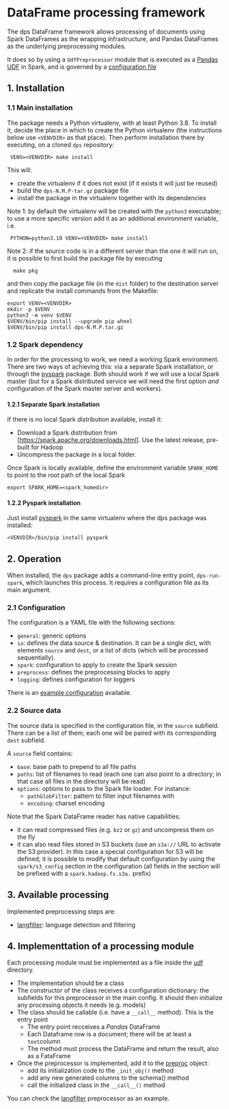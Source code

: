 # DataFrame processing framework

The dps DataFrame framework allows processing of documents using Spark
DataFrames as the wrapping infrastructure, and Pandas DataFrames as the
underlying preprocessing modules.

It does so by using a `UdfPreprocessor` module that is executed as a [Pandas
UDF] in Spark, and is governed by a [configuration file]

## 1. Installation

### 1.1 Main installation

The package needs a Python virtualenv, with at least Python 3.8. To install
it, decide the place in which to create the Python virtualenv (the instructions
below use `<VENVDIR>` as that place). Then perform installation there by
executing, on a cloned `dps` repository:

     VENV=<VENVDIR> make install

This will:
  * create the virtualenv if it does not exist (if it exists it will just be
    reused)
  * build the `dps-N.M.P-tar.gz` package file
  * install the package in the virtualenv together with its dependencies

Note 1: by default the virtualenv will be created with the `python3` executable;
to use a more specific version add it as an additional environment variable, i.e.

     PYTHON=python3.10 VENV=<VENVDIR> make install

Note 2: if the source code is in a different server than the one it will run
on, it is possible to first build the package file by executing

	  make pkg

and then copy the package file (in the `dist` folder) to the destination server
and replicate the install commands from the Makefile:

	export VENV=<VENVDIR>
	mkdir -p $VENV
	python3 -m venv $VENV
	$VENV/bin/pip install --upgrade pip wheel
	$VENV/bin/pip install dps-N.M.P.tar.gz


### 1.2 Spark dependency

In order for the processing to work, we need a working Spark environment.
There are two ways of achieving this: via a separate Spark installation, or
through the [pyspark] package. Both should work if we will use a local Spark
master (but for a Spark distributed service we will need the first option _and_
configuration of the Spark master server and workers).


#### 1.2.1 Separate Spark installation

If there is no local Spark distribution available, install it:
* Download a Spark distribution from
  [https://spark.apache.org/downloads.html]. Use the latest release, pre-built
  for Hadoop
* Uncompress the package in a local folder.

Once Spark is locally available, define the environment variable `SPARK_HOME`
to point to the root path of the local Spark

	export SPARK_HOME=<spark_homedir>


#### 1.2.2 Pyspark installation

Just install [pyspark] in the same virtualenv where the dps package was
installed:

    <VENVDIR>/bin/pip install pyspark


## 2. Operation

When installed, the `dps` package adds a command-line entry point,
`dps-run-spark`, which launches this process. It requires a configuration file
as its main argument.


### 2.1 Configuration

The configuration is a YAML file with the following sections:
 * `general`: generic options
 * `io`: defines the data source & destination. It can be a single dict, with
   elements `source` and `dest`, or a list of dicts (which will be processed
   sequentially).
 * `spark`: configuration to apply to create the Spark session
 * `preprocess`: defines the preprocessing blocks to apply
 * `logging`: defines configuration for loggers

There is an [example configuration] available.


### 2.2 Source data

The source data is specified in the configuration file, in the `source` subfield.
There can be a list of them; each one will be paired with its corresponding
`dest` subfield.

A `source` field contains:
 - `base`: base path to prepend to all file paths
 - `paths`: list of filenames to read (each one can also point to a directory;
   in that case all files in the directory will be read)
 - `options`: options to pass to the Spark file loader. For instance:
     - `pathGlobFilter`: pattern to filter input filenames with
     - `encoding`: charset encoding

Note that the Spark DataFrame reader has native capabilities:
 * it can read compressed files (e.g. `bz2` or `gz`) and uncompress them on the fly
 * it can also read files stored in S3 buckets (use an `s3a://` URL to activate
   the S3 provider). In this case a special configuration for S3 will be
   defined; it is possible to modify that default configuration by using the
   `spark/s3_config` section in the configuration (all fields in the section
   will be prefixed with a `spark.hadoop.fs.s3a.` prefix)


## 3. Available processing

Implemented preprocessing steps are:
 * [langfilter]: language detection and filtering
 

## 4. Implementtation of a processing module

Each processing module must be implemented as a file inside the
[udf](../dps/spark_df/udf) directory.

  * The implementation should be a class
  * The constructor of the class receives a configuration dictionary: the
    subfields for this preprocessor in the main config. It should then initialize
	any processing objects it needs (e.g. models)
  * The class should be callable (i.e. have a `__call__` method). This is
    the entry point
	  - The entry point recceives a  *Pandas* DataFrame
	  - Each Dataframe row is a document; there will be at least a `text`column
	  - The method must process the DataFrame and return the result, also
	    as a FataFrame
  * Once the preprocessor is implemented, add it to the [preproc] object:
     - add its initialization code to the `_init_obj()` method
     - add any new generated columns to the schema() method
	 - call the initialized class in the `__call__()` method


You can check the [langfilter](../dps/spark_df/udf/langfilter.py) preprocessor
as an example.


[example configuration]: ../configs/df/preproc_df.yaml
[configuration file]: ../configs/df/preproc_df.yaml
[langfilter]: udf/langfilter.md
[preproc]: ../dps/spark_df/preproc.py
[pyspark]: https://pypi.org/project/pyspark
[Pandas UDF]: https://spark.apache.org/docs/latest/api/python/user_guide/sql/arrow_pandas.html#map
[S3 provider]: https://spark.apache.org/docs/latest/cloud-integration.html#installation
